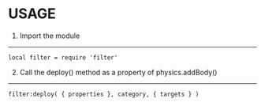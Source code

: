 USAGE
=====

1. Import the module
--------------------

	local filter = require 'filter'


2. Call the deploy() method as a property of physics.addBody()
--------------------------------------------------------------

	filter:deploy( { properties }, category, { targets } )